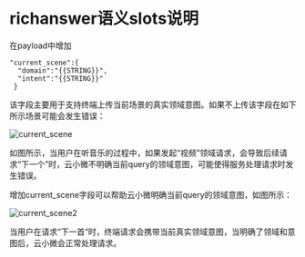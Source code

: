 # richanswer语义slots说明

在payload中增加

```
"current_scene":{
  "domain":"{{STRING}}",
  "intent":"{{STRING}}"
 }
```

该字段主要用于支持终端上传当前场景的真实领域意图。如果不上传该字段在如下所示场景可能会发生错误：

![current_scene](/Users/gandalfwang/work/uml/current_scene/current_scene.png)

如图所示，当用户在听音乐的过程中，如果发起“视频”领域请求，会导致后续请求“下一个”时，云小微不明确当前query的领域意图，可能使得服务处理请求时发生错误。

增加current_scene字段可以帮助云小微明确当前query的领域意图，如图所示：

![current_scene2](/Users/gandalfwang/work/uml/current_scene2/current_scene2.png)

当用户在请求“下一首“时，终端请求会携带当前真实领域意图，当明确了领域和意图后，云小微会正常处理请求。
